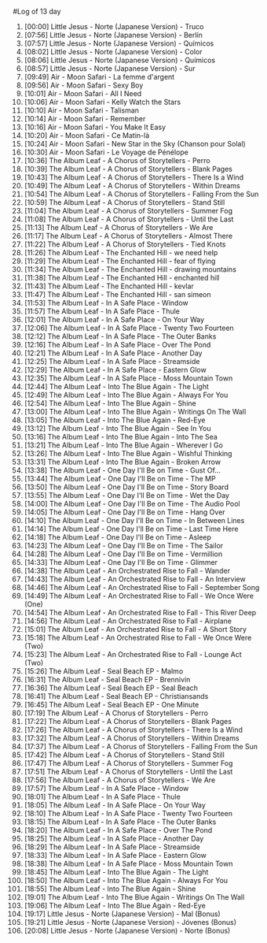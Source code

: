 #Log of 13 day

1. [00:00] Little Jesus - Norte (Japanese Version) - Truco
1. [07:56] Little Jesus - Norte (Japanese Version) - Berlín
1. [07:57] Little Jesus - Norte (Japanese Version) - Químicos
1. [08:02] Little Jesus - Norte (Japanese Version) - Color
1. [08:06] Little Jesus - Norte (Japanese Version) - Químicos
1. [08:57] Little Jesus - Norte (Japanese Version) - Sur
1. [09:49] Air - Moon Safari - La femme d'argent
1. [09:56] Air - Moon Safari - Sexy Boy
1. [10:01] Air - Moon Safari - All I Need
1. [10:06] Air - Moon Safari - Kelly Watch the Stars
1. [10:10] Air - Moon Safari - Talisman
1. [10:14] Air - Moon Safari - Remember
1. [10:16] Air - Moon Safari - You Make It Easy
1. [10:20] Air - Moon Safari - Ce Matin-là
1. [10:24] Air - Moon Safari - New Star in the Sky (Chanson pour Solal)
1. [10:30] Air - Moon Safari - Le Voyage de Pénélope
1. [10:36] The Album Leaf - A Chorus of Storytellers - Perro
1. [10:39] The Album Leaf - A Chorus of Storytellers - Blank Pages
1. [10:43] The Album Leaf - A Chorus of Storytellers - There Is a Wind
1. [10:49] The Album Leaf - A Chorus of Storytellers - Within Dreams
1. [10:54] The Album Leaf - A Chorus of Storytellers - Falling From the Sun
1. [10:59] The Album Leaf - A Chorus of Storytellers - Stand Still
1. [11:04] The Album Leaf - A Chorus of Storytellers - Summer Fog
1. [11:08] The Album Leaf - A Chorus of Storytellers - Until the Last
1. [11:13] The Album Leaf - A Chorus of Storytellers - We Are
1. [11:17] The Album Leaf - A Chorus of Storytellers - Almost There
1. [11:22] The Album Leaf - A Chorus of Storytellers - Tied Knots
1. [11:26] The Album Leaf - The Enchanted Hill - we need help
1. [11:29] The Album Leaf - The Enchanted Hill - fear of flying
1. [11:34] The Album Leaf - The Enchanted Hill - drawing mountains
1. [11:38] The Album Leaf - The Enchanted Hill - enchanted hill
1. [11:43] The Album Leaf - The Enchanted Hill - kevlar
1. [11:47] The Album Leaf - The Enchanted Hill - san simeon
1. [11:53] The Album Leaf - In A Safe Place - Window
1. [11:57] The Album Leaf - In A Safe Place - Thule
1. [12:01] The Album Leaf - In A Safe Place - On Your Way
1. [12:06] The Album Leaf - In A Safe Place - Twenty Two Fourteen
1. [12:12] The Album Leaf - In A Safe Place - The Outer Banks
1. [12:16] The Album Leaf - In A Safe Place - Over The Pond
1. [12:21] The Album Leaf - In A Safe Place - Another Day
1. [12:25] The Album Leaf - In A Safe Place - Streamside
1. [12:29] The Album Leaf - In A Safe Place - Eastern Glow
1. [12:35] The Album Leaf - In A Safe Place - Moss Mountain Town
1. [12:44] The Album Leaf - Into The Blue Again - The Light
1. [12:49] The Album Leaf - Into The Blue Again - Always For You
1. [12:54] The Album Leaf - Into The Blue Again - Shine
1. [13:00] The Album Leaf - Into The Blue Again - Writings On The Wall
1. [13:05] The Album Leaf - Into The Blue Again - Red-Eye
1. [13:12] The Album Leaf - Into The Blue Again - See In You
1. [13:16] The Album Leaf - Into The Blue Again - Into The Sea
1. [13:21] The Album Leaf - Into The Blue Again - Wherever I Go
1. [13:26] The Album Leaf - Into The Blue Again - Wishful Thinking
1. [13:31] The Album Leaf - Into The Blue Again - Broken Arrow
1. [13:38] The Album Leaf - One Day I'll Be on Time - Gust Of...
1. [13:44] The Album Leaf - One Day I'll Be on Time - The MP
1. [13:50] The Album Leaf - One Day I'll Be on Time - Story Board
1. [13:55] The Album Leaf - One Day I'll Be on Time - Wet the Day
1. [14:00] The Album Leaf - One Day I'll Be on Time - The Audio Pool
1. [14:05] The Album Leaf - One Day I'll Be on Time - Hang Over
1. [14:10] The Album Leaf - One Day I'll Be on Time - In Between Lines
1. [14:14] The Album Leaf - One Day I'll Be on Time - Last Time Here
1. [14:18] The Album Leaf - One Day I'll Be on Time - Asleep
1. [14:23] The Album Leaf - One Day I'll Be on Time - The Sailor
1. [14:28] The Album Leaf - One Day I'll Be on Time - Vermillion
1. [14:33] The Album Leaf - One Day I'll Be on Time - Glimmer
1. [14:38] The Album Leaf - An Orchestrated Rise to Fall - Wander
1. [14:43] The Album Leaf - An Orchestrated Rise to Fall - An Interview
1. [14:46] The Album Leaf - An Orchestrated Rise to Fall - September Song
1. [14:49] The Album Leaf - An Orchestrated Rise to Fall - We Once Were (One)
1. [14:54] The Album Leaf - An Orchestrated Rise to Fall - This River Deep
1. [14:56] The Album Leaf - An Orchestrated Rise to Fall - Airplane
1. [15:01] The Album Leaf - An Orchestrated Rise to Fall - A Short Story
1. [15:18] The Album Leaf - An Orchestrated Rise to Fall - We Once Were (Two)
1. [15:23] The Album Leaf - An Orchestrated Rise to Fall - Lounge Act (Two)
1. [15:26] The Album Leaf - Seal Beach EP - Malmo
1. [16:31] The Album Leaf - Seal Beach EP - Brennivin
1. [16:36] The Album Leaf - Seal Beach EP - Seal Beach
1. [16:41] The Album Leaf - Seal Beach EP - Christiansands
1. [16:45] The Album Leaf - Seal Beach EP - One Minute
1. [17:19] The Album Leaf - A Chorus of Storytellers - Perro
1. [17:22] The Album Leaf - A Chorus of Storytellers - Blank Pages
1. [17:26] The Album Leaf - A Chorus of Storytellers - There Is a Wind
1. [17:32] The Album Leaf - A Chorus of Storytellers - Within Dreams
1. [17:37] The Album Leaf - A Chorus of Storytellers - Falling From the Sun
1. [17:42] The Album Leaf - A Chorus of Storytellers - Stand Still
1. [17:47] The Album Leaf - A Chorus of Storytellers - Summer Fog
1. [17:51] The Album Leaf - A Chorus of Storytellers - Until the Last
1. [17:56] The Album Leaf - A Chorus of Storytellers - We Are
1. [17:57] The Album Leaf - In A Safe Place - Window
1. [18:01] The Album Leaf - In A Safe Place - Thule
1. [18:05] The Album Leaf - In A Safe Place - On Your Way
1. [18:10] The Album Leaf - In A Safe Place - Twenty Two Fourteen
1. [18:15] The Album Leaf - In A Safe Place - The Outer Banks
1. [18:20] The Album Leaf - In A Safe Place - Over The Pond
1. [18:25] The Album Leaf - In A Safe Place - Another Day
1. [18:29] The Album Leaf - In A Safe Place - Streamside
1. [18:33] The Album Leaf - In A Safe Place - Eastern Glow
1. [18:38] The Album Leaf - In A Safe Place - Moss Mountain Town
1. [18:45] The Album Leaf - Into The Blue Again - The Light
1. [18:50] The Album Leaf - Into The Blue Again - Always For You
1. [18:55] The Album Leaf - Into The Blue Again - Shine
1. [19:01] The Album Leaf - Into The Blue Again - Writings On The Wall
1. [19:06] The Album Leaf - Into The Blue Again - Red-Eye
1. [19:17] Little Jesus - Norte (Japanese Version) - Mal (Bonus)
1. [19:21] Little Jesus - Norte (Japanese Version) - Jóvenes (Bonus)
1. [20:08] Little Jesus - Norte (Japanese Version) - Norte (Bonus)
